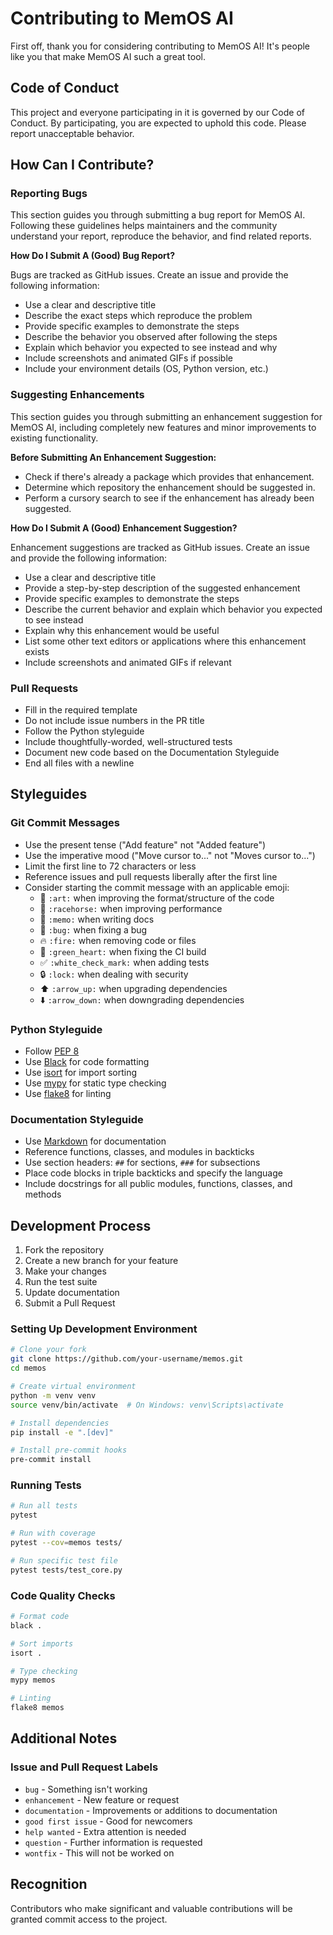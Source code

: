 # Contributing to MemOS AI

First off, thank you for considering contributing to MemOS AI! It's people like you that make MemOS AI such a great tool.

## Code of Conduct

This project and everyone participating in it is governed by our Code of Conduct. By participating, you are expected to uphold this code. Please report unacceptable behavior.

## How Can I Contribute?

### Reporting Bugs

This section guides you through submitting a bug report for MemOS AI. Following these guidelines helps maintainers and the community understand your report, reproduce the behavior, and find related reports.

**How Do I Submit A (Good) Bug Report?**

Bugs are tracked as GitHub issues. Create an issue and provide the following information:

* Use a clear and descriptive title
* Describe the exact steps which reproduce the problem
* Provide specific examples to demonstrate the steps
* Describe the behavior you observed after following the steps
* Explain which behavior you expected to see instead and why
* Include screenshots and animated GIFs if possible
* Include your environment details (OS, Python version, etc.)

### Suggesting Enhancements

This section guides you through submitting an enhancement suggestion for MemOS AI, including completely new features and minor improvements to existing functionality.

**Before Submitting An Enhancement Suggestion:**

* Check if there's already a package which provides that enhancement.
* Determine which repository the enhancement should be suggested in.
* Perform a cursory search to see if the enhancement has already been suggested.

**How Do I Submit A (Good) Enhancement Suggestion?**

Enhancement suggestions are tracked as GitHub issues. Create an issue and provide the following information:

* Use a clear and descriptive title
* Provide a step-by-step description of the suggested enhancement
* Provide specific examples to demonstrate the steps
* Describe the current behavior and explain which behavior you expected to see instead
* Explain why this enhancement would be useful
* List some other text editors or applications where this enhancement exists
* Include screenshots and animated GIFs if relevant

### Pull Requests

* Fill in the required template
* Do not include issue numbers in the PR title
* Follow the Python styleguide
* Include thoughtfully-worded, well-structured tests
* Document new code based on the Documentation Styleguide
* End all files with a newline

## Styleguides

### Git Commit Messages

* Use the present tense ("Add feature" not "Added feature")
* Use the imperative mood ("Move cursor to..." not "Moves cursor to...")
* Limit the first line to 72 characters or less
* Reference issues and pull requests liberally after the first line
* Consider starting the commit message with an applicable emoji:
    * 🎨 `:art:` when improving the format/structure of the code
    * 🐎 `:racehorse:` when improving performance
    * 📝 `:memo:` when writing docs
    * 🐛 `:bug:` when fixing a bug
    * 🔥 `:fire:` when removing code or files
    * 💚 `:green_heart:` when fixing the CI build
    * ✅ `:white_check_mark:` when adding tests
    * 🔒 `:lock:` when dealing with security
    * ⬆️ `:arrow_up:` when upgrading dependencies
    * ⬇️ `:arrow_down:` when downgrading dependencies

### Python Styleguide

* Follow [PEP 8](https://www.python.org/dev/peps/pep-0008/)
* Use [Black](https://github.com/psf/black) for code formatting
* Use [isort](https://pycqa.github.io/isort/) for import sorting
* Use [mypy](http://mypy-lang.org/) for static type checking
* Use [flake8](https://flake8.pycqa.org/) for linting

### Documentation Styleguide

* Use [Markdown](https://daringfireball.net/projects/markdown/) for documentation
* Reference functions, classes, and modules in backticks
* Use section headers: `##` for sections, `###` for subsections
* Place code blocks in triple backticks and specify the language
* Include docstrings for all public modules, functions, classes, and methods

## Development Process

1. Fork the repository
2. Create a new branch for your feature
3. Make your changes
4. Run the test suite
5. Update documentation
6. Submit a Pull Request

### Setting Up Development Environment

```bash
# Clone your fork
git clone https://github.com/your-username/memos.git
cd memos

# Create virtual environment
python -m venv venv
source venv/bin/activate  # On Windows: venv\Scripts\activate

# Install dependencies
pip install -e ".[dev]"

# Install pre-commit hooks
pre-commit install
```

### Running Tests

```bash
# Run all tests
pytest

# Run with coverage
pytest --cov=memos tests/

# Run specific test file
pytest tests/test_core.py
```

### Code Quality Checks

```bash
# Format code
black .

# Sort imports
isort .

# Type checking
mypy memos

# Linting
flake8 memos
```

## Additional Notes

### Issue and Pull Request Labels

* `bug` - Something isn't working
* `enhancement` - New feature or request
* `documentation` - Improvements or additions to documentation
* `good first issue` - Good for newcomers
* `help wanted` - Extra attention is needed
* `question` - Further information is requested
* `wontfix` - This will not be worked on

## Recognition

Contributors who make significant and valuable contributions will be granted commit access to the project. 